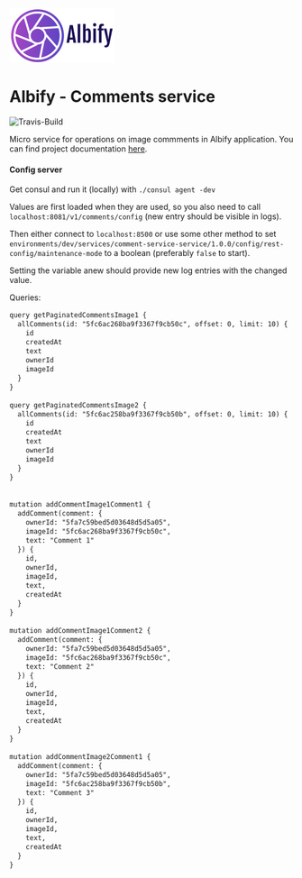 ![Albify](https://raw.githubusercontent.com/RSOTeam13/documentation/main/resources/logo-dark.png)
# Albify - Comments service

![Travis-Build](https://travis-ci.com/RSOTeam13/comments-service.svg?branch=master)
 
Micro service for operations on image commments in Albify application. You can find project documentation [here](https://github.com/RSOTeam13/documentation).

#### Config server
Get consul and run it (locally) with `./consul agent -dev`

Values are first loaded when they are used, so you also need to call `localhost:8081/v1/comments/config` (new entry should be visible in logs).

Then either connect to `localhost:8500` or use some other method to set `environments/dev/services/comment-service-service/1.0.0/config/rest-config/maintenance-mode` to a boolean (preferably `false` to start).

Setting the variable anew should provide new log entries with the changed value. 

Queries:
```
query getPaginatedCommentsImage1 {
  allComments(id: "5fc6ac268ba9f3367f9cb50c", offset: 0, limit: 10) {
    id
    createdAt
    text
    ownerId
    imageId
  }
}

query getPaginatedCommentsImage2 {
  allComments(id: "5fc6ac258ba9f3367f9cb50b", offset: 0, limit: 10) {
    id
    createdAt
    text
    ownerId
    imageId
  }
}


mutation addCommentImage1Comment1 {
  addComment(comment: {
    ownerId: "5fa7c59bed5d03648d5d5a05",
    imageId: "5fc6ac268ba9f3367f9cb50c",
    text: "Comment 1"
  }) {
    id,
    ownerId,
    imageId,
    text,
    createdAt
  }
}

mutation addCommentImage1Comment2 {
  addComment(comment: {
    ownerId: "5fa7c59bed5d03648d5d5a05",
    imageId: "5fc6ac268ba9f3367f9cb50c",
    text: "Comment 2"
  }) {
    id,
    ownerId,
    imageId,
    text,
    createdAt
  }
}

mutation addCommentImage2Comment1 {
  addComment(comment: {
    ownerId: "5fa7c59bed5d03648d5d5a05",
    imageId: "5fc6ac258ba9f3367f9cb50b",
    text: "Comment 3"
  }) {
    id,
    ownerId,
    imageId,
    text,
    createdAt
  }
}


```
